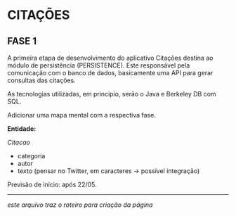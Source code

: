 # CITAÇÕES #

## FASE 1 ##

A primeira etapa de desenvolvimento do aplicativo Citações destina ao módulo de persistência (PERSISTENCE).
Este responsável pela comunicação com o banco de dados, basicamente uma API para gerar consultas das citações.

As tecnologias utilizadas, em principio, serão o Java e Berkeley DB com SQL.

Adicionar uma mapa mental com a respectiva fase.

**Entidade:**

*Citacao*

 - categoria
 - autor
 - texto (pensar no Twitter, em caracteres -> possível integração)

Previsão de início: após 22/05.

-------------------------------------------------------------------------------
*este arquivo traz o roteiro para criação da página*
